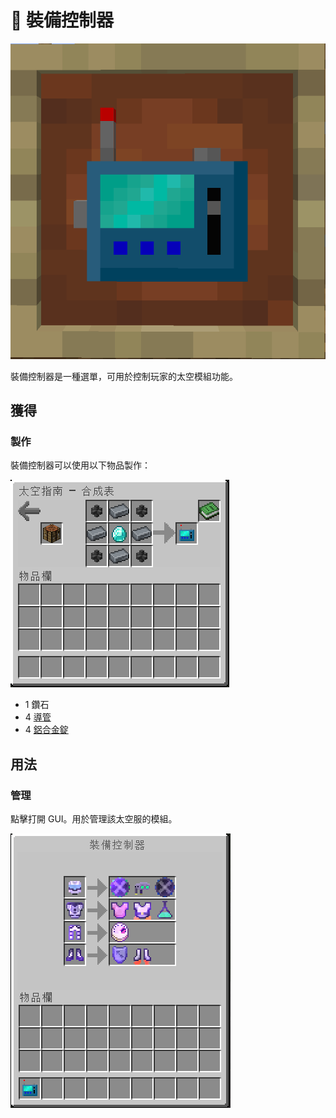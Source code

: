# 🎲 裝備控制器

![](<../.gitbook/assets/image (51).png>)

裝備控制器是一種選單，可用於控制玩家的太空模組功能。

## 獲得

### 製作

裝備控制器可以使用以下物品製作：

![](<../.gitbook/assets/image (217) (1).png>)

* 1 鑽石
* 4 [導管](Conduit.md)
* 4 [鋁合金錠](aluminium-alloy-ingot.md)

## 用法

### 管理

點擊打開 GUI。用於管理該太空服的模組。

![](<../.gitbook/assets/image (2) (2).png>)
